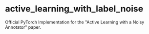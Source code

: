 # active_learning_with_label_noise
Official PyTorch Implementation for the "Active Learning with a Noisy Annotator" paper.
